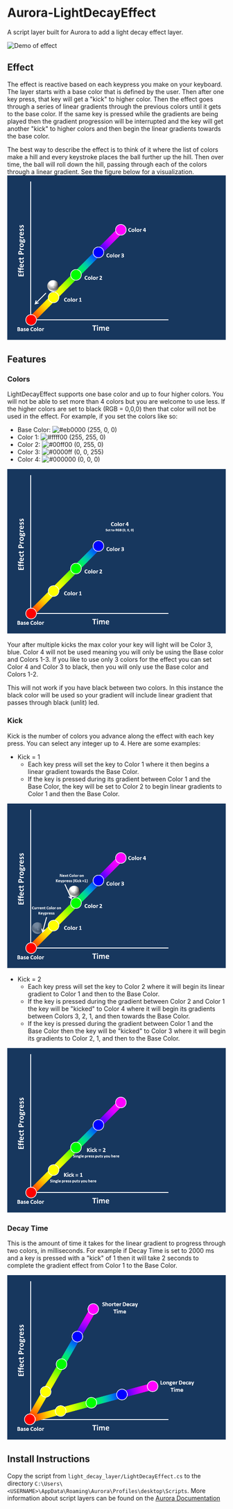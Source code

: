 # Aurora-LightDecayEffect
A script layer built for Aurora to add a light decay effect layer.

![Demo of effect](documentation/figures/demo.gif)

## Effect

The effect is reactive based on each keypress you make on your keyboard. 
The layer starts with a base color that is defined by the user. 
Then after one key press, that key will get a "kick" to higher color. 
Then the effect goes through a series of linear gradients through the previous colors until it gets to the base color. 
If the same key is pressed while the gradients are being played then the gradient progression will be interrupted 
and the key will get another "kick" to higher colors and then begin the linear gradients towards the base color.

The best way to describe the effect is to think of it where the list of colors make a hill and every keystroke places the ball further up the hill.
Then over time, the ball will roll down the hill, passing through each of the colors through a linear gradient. See the figure below for a visualization.
![Visualization of effect](documentation/figures/basic_concept.PNG)

## Features

### Colors
LightDecayEffect supports one base color and up to four higher colors. 
You will not be able to set more than 4 colors but you are welcome to use less. 
If the higher colors are set to black (RGB = 0,0,0) then that color will not be used in the effect. For example, if you set the colors like so:
* Base Color: ![#eb0000](https://via.placeholder.com/15/eb0000/000000?text=+) (255, 0, 0)
* Color 1: ![#ffff00](https://via.placeholder.com/15/ffff00/000000?text=+) (255, 255, 0)
* Color 2: ![#00ff00](https://via.placeholder.com/15/00ff00/000000?text=+) (0, 255, 0)
* Color 3: ![#0000ff](https://via.placeholder.com/15/0000ff/000000?text=+) (0, 0, 255)
* Color 4: ![#000000](https://via.placeholder.com/15/000000/000000?text=+) (0, 0, 0)

![Explanation of colors](documentation/figures/black_color.PNG)

Your after multiple kicks the max color your key will light will be Color 3, blue. Color 4 will not be 
used meaning you will only be using the Base color and Colors 1-3. If you like to use only 3 colors for 
the effect you can set Color 4 and Color 3 to black, then you will only use the Base color and Colors 1-2.

This will not work if you have black between two colors. In this instance the black color will be used so your 
gradient will include linear gradient that passes through black (unlit) led.

### Kick
Kick is the number of colors you advance along the effect with each key press. You can select any integer up to 4. Here are some examples:
* Kick = 1
  * Each key press will set the key to Color 1 where it then begins a linear gradient towards the Base Color.
  * If the key is pressed during its gradient between Color 1 and the Base Color, the key will be set to 
  Color 2 to begin linear gradients to Color 1 and then the Base Color.

![Kick = 1 Example](documentation/figures/one_keypress.PNG)

* Kick = 2
  * Each key press will set the key to Color 2 where it will begin its linear gradient to Color 1 and then to the Base Color.
  * If the key is pressed during the gradient between Color 2 and Color 1 the key will be "kicked" to Color 4 where 
  it will begin its gradients between Colors 3, 2, 1, and then towards the Base Color.
  * If the key is pressed during the gradient between Color 1 and the Base Color then the key will be "kicked" to Color 
  3 where it will begin its gradients to Color 2, 1, and then to the Base Color.
  
![Different Kick Examples](documentation/figures/kick.PNG)

### Decay Time

This is the amount of time it takes for the linear gradient to progress through two colors, 
in milliseconds. For example if Decay Time is set to 2000 ms and a key is pressed with a 
"kick" of 1 then it will take 2 seconds to complete the gradient effect from Color 1 to the Base Color.

![Decay Time Illustration](documentation/figures/decay_time.PNG)

## Install Instructions

Copy the script from `light_decay_layer/LightDecayEffect.cs` to the directory
`C:\Users\<USERNAME>\AppData\Roaming\Aurora\Profiles\desktop\Scripts`. More 
information about script layers can be found on the [Aurora Documentation](https://www.project-aurora.com/Docs/reference-layers/script/)
